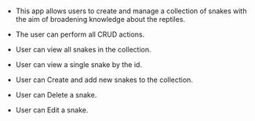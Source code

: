 #
- This app allows users to create and manage a collection of snakes with the aim of broadening knowledge about the reptiles.

- The user can perform all CRUD actions.

- User can view all snakes in the collection.

- User can view a single snake by the id.

- User can Create and add new snakes to the collection.

- User can Delete a snake.

- User can Edit a snake.